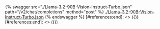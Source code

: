 [#references:start]: <> ({ "template": "openapi" })
[#references:start]: <> ({ "template": "openapi" })
{% swagger src="./Llama-3.2-90B-Vision-Instruct-Turbo.json" path="/v2/chat/completions" method="post" %}
[./Llama-3.2-90B-Vision-Instruct-Turbo.json](./Llama-3.2-90B-Vision-Instruct-Turbo.json)
{% endswagger %}
[#references:end]: <> ({})
[#references:end]: <> ({})